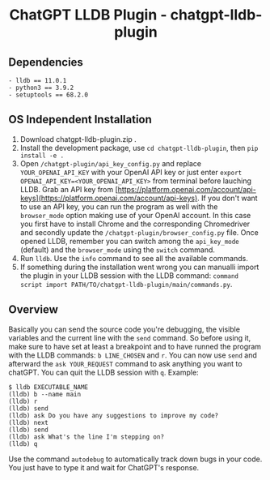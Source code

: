 <h1><p align="center">ChatGPT LLDB Plugin - chatgpt-lldb-plugin</p></h1>

## Dependencies
    - lldb == 11.0.1
    - python3 == 3.9.2
    - setuptools == 68.2.0

## OS Independent Installation
  
  1. Download chatgpt-lldb-plugin.zip .
  2. Install the development package, use `cd chatgpt-lldb-plugin`, then `pip install -e .`
  3. Open `/chatgpt-plugin/api_key_config.py` and replace `YOUR_OPENAI_API_KEY` with your OpenAI API key or just enter `export OPENAI_API_KEY=<YOUR_OPENAI_API_KEY>` from terminal before lauching LLDB. Grab an API key from [https://platform.openai.com/account/api-keys](https://platform.openai.com/account/api-keys). If you don't want to use an API key, you can run the program as well with the `browser_mode` option making use of your OpenAI account. In this case you first have to install Chrome and the corresponding Chromedriver and secondly update the `/chatgpt-plugin/browser_config.py` file. Once opened LLDB, remember you can switch among the `api_key_mode` (default) and the `browser_mode` using the `switch` command.
  4. Run `lldb`. Use the `info` command to see all the available commands. 
  5. If something during the installation went wrong you can manualli import the plugin in your LLDB session with the LLDB command: `command script import PATH/TO/chatgpt-lldb-plugin/main/commands.py`.

## Overview
Basically you can send the source code you're debugging, the visible variables and the current line with the `send` command. So before using it, make sure to have set at least a breakpoint and to have runned the program with the LLDB commands: `b LINE_CHOSEN` and `r`. You can now use `send` and afterward the `ask YOUR_REQUEST` command to ask anything you want to chatGPT. You can quit the LLDB session with `q`. Example:

    $ lldb EXECUTABLE_NAME
    (lldb) b --name main
    (lldb) r
    (lldb) send
    (lldb) ask Do you have any suggestions to improve my code?
    (lldb) next
    (lldb) send
    (lldb) ask What's the line I'm stepping on?
    (lldb) q

Use the command `autodebug` to automatically track down bugs in your code. You just have to type it and wait for ChatGPT's response.
